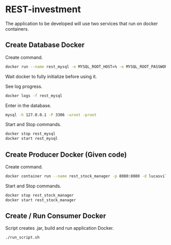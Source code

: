 # REST-investment

The application to be developed will use two services that run on docker containers.

## Create Database Docker

Create command.

```sh
docker run --name rest_mysql -e MYSQL_ROOT_HOST=% -e MYSQL_ROOT_PASSWORD=root -e MYSQL_DATABASE=bootdb -p 3306:3306 -p 33060:33060 -d mysql:8
```
Wait docker to fully initialize before using it.

See log progress.
```sh
docker logs -f rest_mysql
```

Enter in the database.
```sh
mysql -h 127.0.0.1 -P 3306 -uroot -proot
```

Start and Stop commands.
```sh
docker stop rest_mysql
docker start rest_mysql
```

## Create Producer Docker (Given code)

Create command.

```sh
docker container run --name rest_stock_manager -p 8080:8080 -d lucasvilela/stock-manager
```

Start and Stop commands.

```sh
docker stop rest_stock_manager
docker start rest_stock_manager
```

## Create / Run Consumer Docker

Script creates .jar, build and run application Docker.
```sh
./run_script.sh
```

